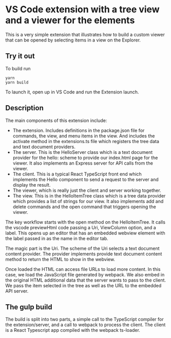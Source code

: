 # VS Code extension with a tree view and a viewer for the elements

This is a very simple extension that illustrates how to build a custom
viewer that can be opened by selecting items in a view on the Explorer.

## Try it out

To build run

```
yarn
yarn build
```
To launch it, open up in VS Code and run the Extension
launch.

## Description

The main components of this extension include:

- The extension. Includes definitions in the package.json file for
commands, the view, and menu items in the view. And includes the
activate method in the extensions.ts file which registers the
tree data and text document providers.
- The server. This is the HelloServer class which is a text
document provider for the hello: scheme to provide our index.html
page for the viewer. It also implements an Express server for API
calls from the viewer.
- The client. This is a typical React TypeScript front end which
implements the Hello component to send a request to the server
and display the result.
- The viewer, which is really just the client and server working
together.
- The view. This is in the HelloItemTree class which is a tree
data provider which provides a list of strings for our view.
It also implements add and delete commands and the open command
that triggers opening the viewer.

The key workflow starts with the open method on the HelloItemTree.
It calls the vscode previewHtml code passing a Uri, ViewColumn option,
and a label. This opens up an editor that has an embedded webview
element with the label passed in as the name in the editor tab.

The magic part is the Uri. The scheme of the Uri selects a text
document content provider. The provider implements provide text 
document content method to return the HTML to show in the webview.

Once loaded the HTML can access file URLs to load more content.
In this case, we load the JavaScript file generated by webpack.
We also embed in the original HTML additional data that the server
wants to pass to the client. We pass the item selected in the tree
as well as the URL to the embedded API server.

## The gulp build

The build is split into two parts, a simple call to the TypeScript
compiler for the extension/server, and a call to webpack to process
the client. The client is a React Typescript app compiled with the
webpack ts-loader.
